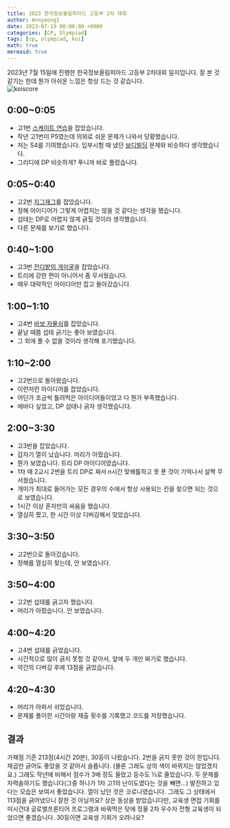 ```yaml
---
title: 2023 한국정보올림피아드 고등부 2차 대회
author: Annyeong1
date: 2023-07-19 00:00:00 +0900
categories: [CP, Olympiad]
tags: [cp, olympiad, koi]
math: true
mermaid: true
---
```

2023년 7월 15일에 진행한 한국정보올림피아드 고등부 2차대회 일지입니다. 잘 본 것 같기는 한데 뭔가 아쉬운 느낌은 항상 드는 것 같습니다.\
![koiscore](https://cdn.discordapp.com/attachments/1061109708481642549/1131237179604082798/koi232.png)
## 0:00~0:05
- 고1번 [스케이트 연습](https://www.acmicpc.net/problem/28324)을 잡았습니다.
- 작년 고1번이 P5였는데 의외로 쉬운 문제가 나와서 당황했습니다.
- 저는 S4를 기여했습니다. 입부시험 때 냈던 [보디빌딩](https://www.acmicpc.net/problem/27952) 문제와 비슷하다 생각했습니다.
- 그리디에 DP 비슷하게? 푸니까 바로 풀렸습니다.
## 0:05~0:40
- 고2번 [지그재그](https://www.acmicpc.net/problem/28327)를 잡았습니다.
- 정해 아이디어가 그렇게 어렵지는 않을 것 같다는 생각을 했습니다.
- 섭테는 DP로 어렵지 않게 긁힐 것이라 생각했습니다.
- 다른 문제를 보기로 했습니다.
## 0:40~1:00
- 고3번 [잔디밭의 개미굴](https://www.acmicpc.net/problem/28328)을 잡았습니다.
- 트리에 강한 편이 아니어서 좀 무서웠습니다.
- 매우 대략적인 아이디어만 잡고 돌아갔습니다.
## 1:00~1:10
- 고4번 [바보 자물쇠](https://www.acmicpc.net/problem/28329)를 잡았습니다.
- 끝날 때쯤 섭테 긁기는 좋아 보였습니다.
- 그 외에 풀 수 없을 것이라 생각해 포기했습니다.
## 1:10~2:00
- 고2번으로 돌아왔습니다.
- 이런저런 아이디어를 잡았습니다.
- 어딘가 조금씩 틀려먹은 아이디어들이었고 다 뭔가 부족했습니다.
- 에바다 싶었고, DP 섭테나 긁자 생각했습니다.
## 2:00~3:30
- 고3번을 잡았습니다.
- 갑자기 열이 났습니다. 머리가 아팠습니다.
- 뭔가 보였습니다. 트리 DP 아이디어였습니다.
- 1차 때 2교시 2번을 트리 DP로 짜서 n시간 맞왜틀하고 못 푼 것이 기억나서 살짝 무서웠습니다.
- 개미가 최대로 들어가는 모든 경우의 수에서 항상 사용되는 칸을 찾으면 되는 것으로 보였습니다.
- 1시간 이상 혼자만의 싸움을 했습니다.
- 열심히 짰고, 한 시간 이상 디버깅해서 맞았습니다.
## 3:30~3:50
- 고2번으로 돌아갔습니다.
- 정해를 열심히 찾는데, 안 보였습니다.
## 3:50~4:00
- 고2번 섭테를 긁고자 했습니다.
- 머리가 아팠습니다. 안 보였습니다.
## 4:00~4:20
- 고4번 섭테를 긁었습니다.
- 시간적으로 많이 긁지 못할 것 같아서, 앞에 두 개만 짜기로 했습니다.
- 약간의 디버깅 후에 13점을 긁었습니다.
## 4:20~4:30
- 머리가 아파서 쉬었습니다.
- 문제를 풀이한 시간이랑 제출 횟수를 기록했고 코드를 저장했습니다.
## 결과
가채점 기준 213점(4시간 20분), 30등이 나왔습니다.
2번을 긁지 못한 것이 한입니다. 제곱만 긁어도 좋았을 것 같아서 슬픕니다. (물론 그래도 상의 색이 바뀌지는 않았겠지요.)
그래도 작년에 비해서 점수가 3배 정도 올랐고 등수도 ⅓로 줄었습니다. 두 문제를 자력솔하기도 했습니다(그중 하나가 1차 고1의 난이도였다는 것을 빼면...) 발전하고 있다는 모습은 보여서 좋았습니다.
열이 났던 것은 코로나였습니다. 그래도 그 상태에서 113점을 긁어냈으니 잘한 것 아닐까요?
상은 동상을 받았습니다만, 교육생 면접 기회를 미시건대 글로벌프론티어 프로그램과 바꿔먹은 탓에 정올 2차 우수자 전형 교육생이 되었으면 좋겠습니다. 30등이면 교육생 기회가 오려나요?

